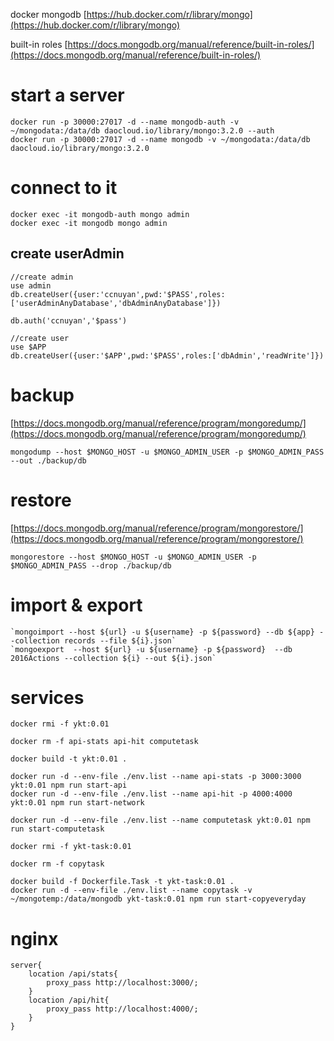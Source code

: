 docker mongodb [https://hub.docker.com/r/library/mongo](https://hub.docker.com/r/library/mongo)

built-in roles [https://docs.mongodb.org/manual/reference/built-in-roles/](https://docs.mongodb.org/manual/reference/built-in-roles/)

# start a server
```
docker run -p 30000:27017 -d --name mongodb-auth -v ~/mongodata:/data/db daocloud.io/library/mongo:3.2.0 --auth
docker run -p 30000:27017 -d --name mongodb -v ~/mongodata:/data/db daocloud.io/library/mongo:3.2.0
```

# connect to it

```
docker exec -it mongodb-auth mongo admin
docker exec -it mongodb mongo admin
```

## create userAdmin
```
//create admin
use admin
db.createUser({user:'ccnuyan',pwd:'$PASS',roles:['userAdminAnyDatabase','dbAdminAnyDatabase']})

db.auth('ccnuyan','$pass')

//create user
use $APP
db.createUser({user:'$APP',pwd:'$PASS',roles:['dbAdmin','readWrite']})
```

# backup
[https://docs.mongodb.org/manual/reference/program/mongoredump/](https://docs.mongodb.org/manual/reference/program/mongoredump/)
```
mongodump --host $MONGO_HOST -u $MONGO_ADMIN_USER -p $MONGO_ADMIN_PASS --out ./backup/db
```

# restore
[https://docs.mongodb.org/manual/reference/program/mongorestore/](https://docs.mongodb.org/manual/reference/program/mongorestore/)
```
mongorestore --host $MONGO_HOST -u $MONGO_ADMIN_USER -p $MONGO_ADMIN_PASS --drop ./backup/db
```

# import & export
```
`mongoimport --host ${url} -u ${username} -p ${password} --db ${app} --collection records --file ${i}.json`
`mongoexport  --host ${url} -u ${username} -p ${password}  --db 2016Actions --collection ${i} --out ${i}.json`
```

# services
```
docker rmi -f ykt:0.01

docker rm -f api-stats api-hit computetask

docker build -t ykt:0.01 .

docker run -d --env-file ./env.list --name api-stats -p 3000:3000 ykt:0.01 npm run start-api
docker run -d --env-file ./env.list --name api-hit -p 4000:4000 ykt:0.01 npm run start-network

docker run -d --env-file ./env.list --name computetask ykt:0.01 npm run start-computetask
```

```
docker rmi -f ykt-task:0.01

docker rm -f copytask

docker build -f Dockerfile.Task -t ykt-task:0.01 .
docker run -d --env-file ./env.list --name copytask -v ~/mongotemp:/data/mongodb ykt-task:0.01 npm run start-copyeveryday
```

# nginx 
```
server{
    location /api/stats{
        proxy_pass http://localhost:3000/;
    }
    location /api/hit{
        proxy_pass http://localhost:4000/;
    }
}
```

